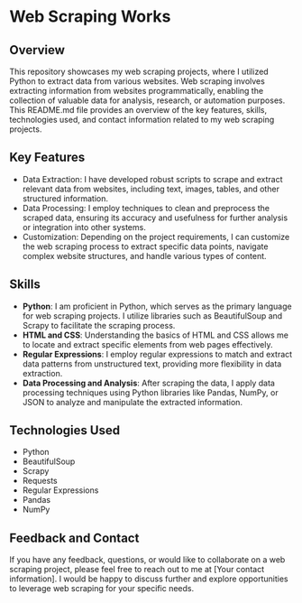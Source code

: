 # Web Scraping Works

## Overview
This repository showcases my web scraping projects, where I utilized Python to extract data from various websites. Web scraping involves extracting information from websites programmatically, enabling the collection of valuable data for analysis, research, or automation purposes. This README.md file provides an overview of the key features, skills, technologies used, and contact information related to my web scraping projects.

## Key Features
- Data Extraction: I have developed robust scripts to scrape and extract relevant data from websites, including text, images, tables, and other structured information.
- Data Processing: I employ techniques to clean and preprocess the scraped data, ensuring its accuracy and usefulness for further analysis or integration into other systems.
- Customization: Depending on the project requirements, I can customize the web scraping process to extract specific data points, navigate complex website structures, and handle various types of content.

## Skills
- **Python**: I am proficient in Python, which serves as the primary language for web scraping projects. I utilize libraries such as BeautifulSoup and Scrapy to facilitate the scraping process.
- **HTML and CSS**: Understanding the basics of HTML and CSS allows me to locate and extract specific elements from web pages effectively.
- **Regular Expressions**: I employ regular expressions to match and extract data patterns from unstructured text, providing more flexibility in data extraction.
- **Data Processing and Analysis**: After scraping the data, I apply data processing techniques using Python libraries like Pandas, NumPy, or JSON to analyze and manipulate the extracted information.

## Technologies Used
- Python
- BeautifulSoup
- Scrapy
- Requests
- Regular Expressions
- Pandas
- NumPy

## Feedback and Contact
If you have any feedback, questions, or would like to collaborate on a web scraping project, please feel free to reach out to me at [Your contact information]. I would be happy to discuss further and explore opportunities to leverage web scraping for your specific needs.
